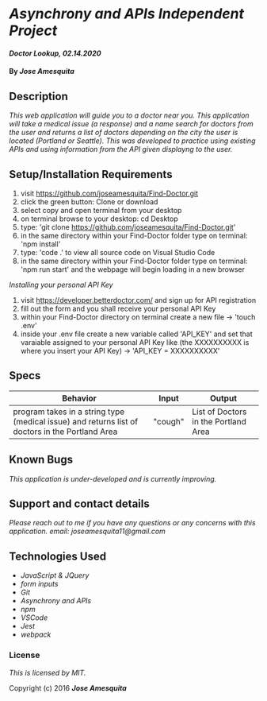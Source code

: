 # _Asynchrony and APIs Independent Project_

#### _Doctor Lookup, 02.14.2020_

#### By _**Jose Amesquita**_

## Description

_This web application will guide you to a doctor near you. This application will take a medical issue (a response) and a name search for doctors from the user and returns a list of doctors depending on the city the user is located (Portland or Seattle). This was developed to practice using existing APIs and using information from the API given displayng to the user._

## Setup/Installation Requirements

1. visit https://github.com/joseamesquita/Find-Doctor.git
2. click the green button: Clone or download 
3. select copy and open terminal from your desktop
4. on terminal browse to your desktop: cd Desktop
5. type: 'git clone https://github.com/joseamesquita/Find-Doctor.git'
6. in the same directory within your Find-Doctor folder type on terminal: 'npm install'
7. type: 'code .' to view all source code on Visual Studio Code
8. in the same directory within your Find-Doctor folder type on terminal: 'npm run start' and the webpage will begin loading in a new browser

_Installing your personal API Key_
1. visit https://developer.betterdoctor.com/ and sign up for API registration
2. fill out the form and you shall receive your personal API Key
3. within your Find-Doctor directory on terminal create a new file -> 'touch .env'
4. inside your .env file create a new variable called 'API_KEY' and set that varaiable assigned to your personal API Key like (the XXXXXXXXXX is where you insert your API Key) -> 'API_KEY = XXXXXXXXXX'

## Specs

Behavior | Input | Output
--- | --- | ---
program takes in a string type (medical issue) and returns list of doctors in the Portland Area | "cough" | List of Doctors in the Portland Area


## Known Bugs

_This application is under-developed and is currently improving._

## Support and contact details

_Please reach out to me if you have any questions or any concerns with this application. email: joseamesquita11@gmail.com_

## Technologies Used

* _JavaScript & JQuery_
* _form inputs_
* _Git_
* _Asynchrony and APIs_
* _npm_
* _VSCode_
* _Jest_
* _webpack_

### License

*This is licensed by MIT.*

Copyright (c) 2016 **_Jose Amesquita_**